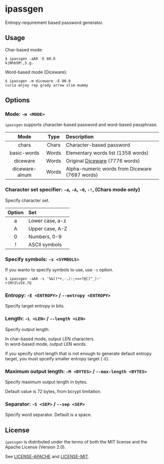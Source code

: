 ipassgen
=======

Entropy-requirement based password generator.

## Usage

Char-based mode:
```
$ ipassgen -aA0 -E 80.0
k|NhbSM:,5.g.
```

Word-based mode (Diceware):
```
$ ipassgen -m diceware -E 80.0
curia enjoy rap grady arrow slim mummy
```

## Options

### Mode: `-m <MODE>`

`ipassgen` supports character-based password and word-based passphrase.

| Mode | Type | Description |
|:-:|:-:|:--|
| chars | Chars | Character-based password |
| basic-words | Words | Elementary words list (1358 words) |
| diceware | Words | Original [Diceware](http://world.std.com/~reinhold/diceware.html) (7776 words) |
| diceware-alnum | Words | Alpha-numeric words from Diceware (7697 words) |

### Character set specifier: `-a`, `-A`, `-0`, `-!`, (Chars mode only)

Specify character set.

| Option | Set |
|:-:|:--|
| a | Lower case, a-z |
| A | Upper case, A-Z |
| 0 | Numbers, 0-9 |
| ! | ASCII symbols |

### Specify symbols: `-s <SYMBOLS>`

If you wanto to specify symbols to use, use `-s` option.
```
$ ipassgen -aA0 -s '%&()*+,-./:;<=>?@[]^_|~'
r(MY3lv5X.7Q
```


### Entropy: `-E <ENTROPY>` / `--entropy <ENTROPY>`

Specify target entropy in bits.

### Length: `-L <LEN>` / `--length <LEN>`

Specify output length.

In char-based mode, output LEN characters. \
In word-based mode, output LEN words.

If you specify short length that is not enough to generate default entropy target, you must spceify smaller entropy target (`-E`).

### Maximum output length: `-M <BYTES>` / `--max-length <BYTES>`

Specify maximum output length in bytes.

Default value is 72 bytes, from bcrypt limitation.

### Separator: `-S <SEP>` / `--sep <SEP>`

Specify word separator.
Default is a space.

## License

`ipassgen` is distributed under the terms of both the MIT license and the Apache License (Version 2.0).

See [LICENSE-APACHE](LICENSE-APACHE) and [LICENSE-MIT](LICENSE-MIT).